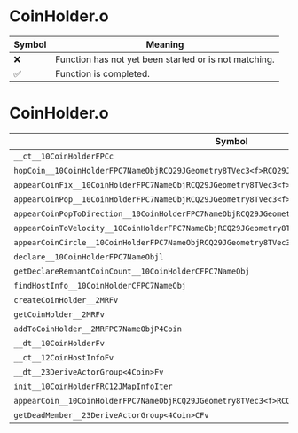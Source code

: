 # CoinHolder.o
| Symbol | Meaning 
| ------------- | ------------- 
| :x: | Function has not yet been started or is not matching. 
| :white_check_mark: | Function is completed. 


# CoinHolder.o
| Symbol | Decompiled? |
| ------------- | ------------- |
| `__ct__10CoinHolderFPCc` | :white_check_mark: |
| `hopCoin__10CoinHolderFPC7NameObjRCQ29JGeometry8TVec3<f>RCQ29JGeometry8TVec3<f>` | :x: |
| `appearCoinFix__10CoinHolderFPC7NameObjRCQ29JGeometry8TVec3<f>l` | :x: |
| `appearCoinPop__10CoinHolderFPC7NameObjRCQ29JGeometry8TVec3<f>l` | :white_check_mark: |
| `appearCoinPopToDirection__10CoinHolderFPC7NameObjRCQ29JGeometry8TVec3<f>RCQ29JGeometry8TVec3<f>l` | :x: |
| `appearCoinToVelocity__10CoinHolderFPC7NameObjRCQ29JGeometry8TVec3<f>RCQ29JGeometry8TVec3<f>l` | :white_check_mark: |
| `appearCoinCircle__10CoinHolderFPC7NameObjRCQ29JGeometry8TVec3<f>l` | :x: |
| `declare__10CoinHolderFPC7NameObjl` | :white_check_mark: |
| `getDeclareRemnantCoinCount__10CoinHolderCFPC7NameObj` | :white_check_mark: |
| `findHostInfo__10CoinHolderCFPC7NameObj` | :white_check_mark: |
| `createCoinHolder__2MRFv` | :x: |
| `getCoinHolder__2MRFv` | :x: |
| `addToCoinHolder__2MRFPC7NameObjP4Coin` | :x: |
| `__dt__10CoinHolderFv` | :white_check_mark: |
| `__ct__12CoinHostInfoFv` | :white_check_mark: |
| `__dt__23DeriveActorGroup<4Coin>Fv` | :white_check_mark: |
| `init__10CoinHolderFRC12JMapInfoIter` | :white_check_mark: |
| `appearCoin__10CoinHolderFPC7NameObjRCQ29JGeometry8TVec3<f>RCQ29JGeometry8TVec3<f>lllf` | :x: |
| `getDeadMember__23DeriveActorGroup<4Coin>CFv` | :white_check_mark: |
